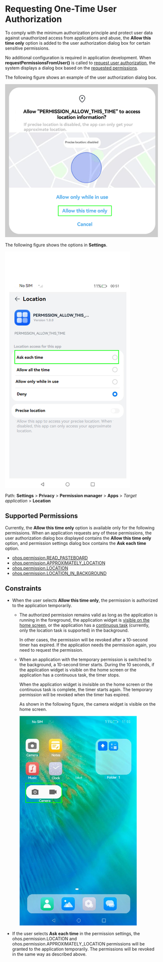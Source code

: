 # Requesting One-Time User Authorization

To comply with the minimum authorization principle and protect user data against unauthorized access from applications and abuse, the **Allow this time only** option is added to the user authorization dialog box for certain sensitive permissions.

No additional configuration is required in application development. When **requestPermissionsFromUser()** is called to [request user authorization](request-user-authorization.md), the system displays a dialog box based on the [requested permissions](#supported-permissions).

The following figure shows an example of the user authorization dialog box.

![alt text](figures/allow_this_time.png)

The following figure shows the options in **Settings**.

![alt text](figures/setting_allow_this.png)

Path: **Settings** > **Privacy** > **Permission manager** > **Apps** > *Target application* > **Location**

## Supported Permissions

Currently, the **Allow this time only** option is available only for the following permissions. When an application requests any of these permissions, the user authorization dialog box displayed contains the **Allow this time only** option, and permission settings dialog box contains the **Ask each time** option.

- [ohos.permission.READ_PASTEBOARD](restricted-permissions.md#ohospermissionread_pasteboard)
- [ohos.permission.APPROXIMATELY_LOCATION](permissions-for-all-user.md#ohospermissionapproximately_location)
- [ohos.permission.LOCATION](permissions-for-all-user.md#ohospermissionlocation)
- [ohos.permission.LOCATION_IN_BACKGROUND](permissions-for-all-user.md#ohospermissionlocation_in_background)

## Constraints

- When the user selects **Allow this time only**, the permission is authorized to the application temporarily.

  - The authorized permission remains valid as long as the application is running in the foreground, the application widget is [visible on the home screen](../../form/arkts-ui-widget-lifecycle.md), or the application has a [continuous task](../../task-management/continuous-task.md#continuous-task) (currently, only the location task is supported) in the background.

     In other cases, the permission will be revoked after a 10-second timer has expired. If the application needs the permission again, you need to request the permission.

  - When an application with the temporary permission is switched to the background, a 10-second timer starts. During the 10 seconds, if the application widget is visible on the home screen or the application has a continuous task, the timer stops.
  
      When the application widget is invisible on the home screen or the continuous task is complete, the timer starts again. The temporary permission will be revoked when the timer has expired.

      As shown in the following figure, the camera widget is visible on the home screen.

      ![alt text](figures/form_visible.png)

- If the user selects **Ask each time** in the permission settings, the ohos.permission.LOCATION and ohos.permission.APPROXIMATELY_LOCATION permissions will be granted to the application temporarily. The permissions will be revoked in the same way as described above.
